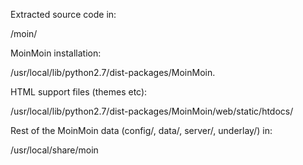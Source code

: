 Extracted source code in:

  /moin/

MoinMoin installation:

  /usr/local/lib/python2.7/dist-packages/MoinMoin.

HTML support files (themes etc):

  /usr/local/lib/python2.7/dist-packages/MoinMoin/web/static/htdocs/

Rest of the MoinMoin data (config/, data/, server/, underlay/) in:

  /usr/local/share/moin
